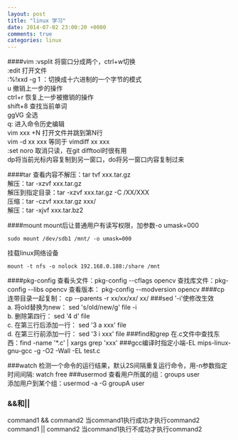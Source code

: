 ```yaml
---
layout: post
title: "linux 学习"
date: 2014-07-02 23:00:20 +0000
comments: true
categories: linux
---
```


####vim
:vsplit 将窗口分成两个，ctrl+w切换  
:edit 打开文件  
:%!xxd -g 1 ：切换成十六进制的一个字节的模式    
u 撤销上一步的操作  
ctrl+r 恢复上一步被撤销的操作   
shift+8 查找当前单词    
ggVG 全选   
q: 进入命令历史编辑     
vim xxx +N  打开文件并跳到第N行    
vim -d xx xxx 等同于 vimdiff xx xxx     
:set noro   取消只读，在git difftool时很有用    
dp将当前光标内容复制到另一窗口，do将另一窗口内容复制过来    

####tar
查看内容不解压：tar tvf xxx.tar.gz  
解压：tar -xzvf xxx.tar.gz  
解压到指定目录：tar -xzvf xxx.tar.gz -C /XX/XXX     
压缩：tar -czvf xxx.tar.gz xxx/     
解压：tar -xjvf xxx.tar.bz2 

####mount
mount后让普通用户有读写权限，加参数-o umask=000

    sudo mount /dev/sdb1 /mnt/ -o umask=000

挂载linux网络设备

    mount -t nfs -o nolock 192.168.0.188:/share /mnt
####pkg-config
    查看头文件：pkg-config --cflags opencv
    查找库文件：pkg-config --libs opencv
    查看版本： pkg-config --modversion opencv
####cp
连带目录一起复制： cp --parents -r xx/xx/xx/ xx/
###sed
'-i'使修改生效  
a. 将old替换为new： sed 's/old/new/g' file -i  
b. 删除第四行： sed '4 d' file  
c. 在第三行后添加一行： sed '3 a xxx' file  
d. 在第三行前添加一行： sed '3 i xxx' file
###find和grep
在.c文件中查找东西：find -name '*.c' | xargs grep 'xxx'
###gcc编译时指定小端-EL
mips-linux-gnu-gcc -g -O2 -Wall -EL test.c

###watch
检测一个命令的运行结果，默认2S间隔重复运行命令，用-n参数指定时间间隔: watch
free
###usermod
查看用户所属的组：groups user       
添加用户到某个组：usermod -a -G groupA user     
### &&和||
command1 && command2 当command1执行成功才执行command2       
command1 || command2 当command1执行不成功才执行command2

